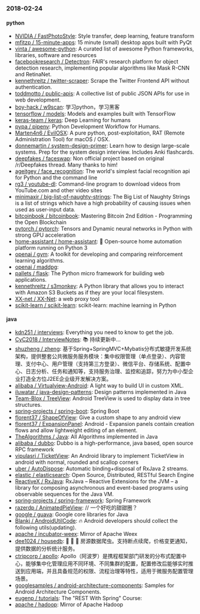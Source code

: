 ### 2018-02-24

#### python
* [NVIDIA / FastPhotoStyle](https://github.com/NVIDIA/FastPhotoStyle): Style transfer, deep learning, feature transform
* [mfitzp / 15-minute-apps](https://github.com/mfitzp/15-minute-apps): 15 minute (small) desktop apps built with PyQt
* [vinta / awesome-python](https://github.com/vinta/awesome-python): A curated list of awesome Python frameworks, libraries, software and resources
* [facebookresearch / Detectron](https://github.com/facebookresearch/Detectron): FAIR's research platform for object detection research, implementing popular algorithms like Mask R-CNN and RetinaNet.
* [kennethreitz / twitter-scraper](https://github.com/kennethreitz/twitter-scraper): Scrape the Twitter Frontend API without authentication.
* [toddmotto / public-apis](https://github.com/toddmotto/public-apis): A collective list of public JSON APIs for use in web development.
* [boy-hack / w9scan](https://github.com/boy-hack/w9scan): 学习python，学习黑客
* [tensorflow / models](https://github.com/tensorflow/models): Models and examples built with TensorFlow
* [keras-team / keras](https://github.com/keras-team/keras): Deep Learning for humans
* [pypa / pipenv](https://github.com/pypa/pipenv): Python Development Workflow for Humans.
* [Marten4n6 / EvilOSX](https://github.com/Marten4n6/EvilOSX): A pure python, post-exploitation, RAT (Remote Administration Tool) for macOS / OSX.
* [donnemartin / system-design-primer](https://github.com/donnemartin/system-design-primer): Learn how to design large-scale systems. Prep for the system design interview. Includes Anki flashcards.
* [deepfakes / faceswap](https://github.com/deepfakes/faceswap): Non official project based on original /r/Deepfakes thread. Many thanks to him!
* [ageitgey / face_recognition](https://github.com/ageitgey/face_recognition): The world's simplest facial recognition api for Python and the command line
* [rg3 / youtube-dl](https://github.com/rg3/youtube-dl): Command-line program to download videos from YouTube.com and other video sites
* [minimaxir / big-list-of-naughty-strings](https://github.com/minimaxir/big-list-of-naughty-strings): The Big List of Naughty Strings is a list of strings which have a high probability of causing issues when used as user-input data.
* [bitcoinbook / bitcoinbook](https://github.com/bitcoinbook/bitcoinbook): Mastering Bitcoin 2nd Edition - Programming the Open Blockchain
* [pytorch / pytorch](https://github.com/pytorch/pytorch): Tensors and Dynamic neural networks in Python with strong GPU acceleration
* [home-assistant / home-assistant](https://github.com/home-assistant/home-assistant): 🏡 Open-source home automation platform running on Python 3
* [openai / gym](https://github.com/openai/gym): A toolkit for developing and comparing reinforcement learning algorithms.
* [openai / maddpg](https://github.com/openai/maddpg): 
* [pallets / flask](https://github.com/pallets/flask): The Python micro framework for building web applications.
* [kennethreitz / s3monkey](https://github.com/kennethreitz/s3monkey): A Python library that allows you to interact with Amazon S3 Buckets as if they are your local filesystem.
* [XX-net / XX-Net](https://github.com/XX-net/XX-Net): a web proxy tool
* [scikit-learn / scikit-learn](https://github.com/scikit-learn/scikit-learn): scikit-learn: machine learning in Python

#### java
* [kdn251 / interviews](https://github.com/kdn251/interviews): Everything you need to know to get the job.
* [CyC2018 / InterviewNotes](https://github.com/CyC2018/InterviewNotes): 📚 持续更新中...
* [shuzheng / zheng](https://github.com/shuzheng/zheng): 基于Spring+SpringMVC+Mybatis分布式敏捷开发系统架构，提供整套公共微服务服务模块：集中权限管理（单点登录）、内容管理、支付中心、用户管理（支持第三方登录）、微信平台、存储系统、配置中心、日志分析、任务和通知等，支持服务治理、监控和追踪，努力为中小型企业打造全方位J2EE企业级开发解决方案。
* [alibaba / Virtualview-Android](https://github.com/alibaba/Virtualview-Android): A light way to build UI in custom XML.
* [iluwatar / java-design-patterns](https://github.com/iluwatar/java-design-patterns): Design patterns implemented in Java
* [Team-Blox / TreeView](https://github.com/Team-Blox/TreeView): Android TreeView is used to display data in tree structures.
* [spring-projects / spring-boot](https://github.com/spring-projects/spring-boot): Spring Boot
* [florent37 / ShapeOfView](https://github.com/florent37/ShapeOfView): Give a custom shape to any android view
* [florent37 / ExpansionPanel](https://github.com/florent37/ExpansionPanel): Android - Expansion panels contain creation flows and allow lightweight editing of an element.
* [TheAlgorithms / Java](https://github.com/TheAlgorithms/Java): All Algorithms implemented in Java
* [alibaba / dubbo](https://github.com/alibaba/dubbo): Dubbo is a high-performance, java based, open source RPC framework
* [vipulasri / TicketView](https://github.com/vipulasri/TicketView): An Android library to implement TicketView in android with normal, rounded and scallop corners
* [uber / AutoDispose](https://github.com/uber/AutoDispose): Automatic binding+disposal of RxJava 2 streams.
* [elastic / elasticsearch](https://github.com/elastic/elasticsearch): Open Source, Distributed, RESTful Search Engine
* [ReactiveX / RxJava](https://github.com/ReactiveX/RxJava): RxJava – Reactive Extensions for the JVM – a library for composing asynchronous and event-based programs using observable sequences for the Java VM.
* [spring-projects / spring-framework](https://github.com/spring-projects/spring-framework): Spring Framework
* [razerdp / AnimatedPieView](https://github.com/razerdp/AnimatedPieView): // 一个好吃的甜甜圈？
* [google / guava](https://github.com/google/guava): Google core libraries for Java
* [Blankj / AndroidUtilCode](https://github.com/Blankj/AndroidUtilCode): 🔥 Android developers should collect the following utils(updating).
* [apache / incubator-weex](https://github.com/apache/incubator-weex): Mirror of Apache Weex
* [dee1024 / housedb](https://github.com/dee1024/housedb): 🏡 🏡 🏡 房源数据爬虫。支持断点续爬，价格变更通知，提供数据的分析统计服务。
* [ctripcorp / apollo](https://github.com/ctripcorp/apollo): Apollo（阿波罗）是携程框架部门研发的分布式配置中心，能够集中化管理应用不同环境、不同集群的配置，配置修改后能够实时推送到应用端，并且具备规范的权限、流程治理等特性，适用于微服务配置管理场景。
* [googlesamples / android-architecture-components](https://github.com/googlesamples/android-architecture-components): Samples for Android Architecture Components.
* [eugenp / tutorials](https://github.com/eugenp/tutorials): The "REST With Spring" Course:
* [apache / hadoop](https://github.com/apache/hadoop): Mirror of Apache Hadoop
